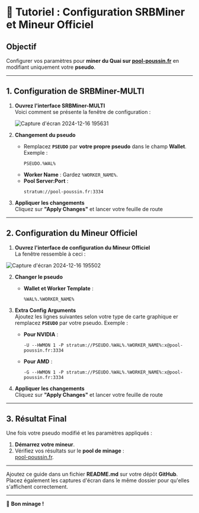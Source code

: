 # 📜 **Tutoriel : Configuration SRBMiner et Mineur Officiel**

## **Objectif**  
Configurer vos paramètres pour **miner du Quai sur [pool-poussin.fr](https://pool-poussin.fr/)** en modifiant uniquement votre **pseudo**.

---

## **1. Configuration de SRBMiner-MULTI**

1. **Ouvrez l'interface SRBMiner-MULTI**  
   Voici comment se présente la fenêtre de configuration :

   ![Capture d'écran 2024-12-16 195631](https://github.com/user-attachments/assets/dbff11c0-1de4-4833-b013-6033ce5f6045)


2. **Changement du pseudo**  
   - Remplacez **`PSEUDO`** par **votre propre pseudo** dans le champ **Wallet**.  
     Exemple :  
     ```plaintext
     PSEUDO.%WAL%
     ```
   - **Worker Name** : Gardez `%WORKER_NAME%`.  
   - **Pool Server:Port** :  
     ```plaintext
     stratum://pool-poussin.fr:3334
     ```

3. **Appliquer les changements**  
   Cliquez sur **"Apply Changes"** et lancer votre feuille de route

---

## **2. Configuration du Mineur Officiel**

1. **Ouvrez l'interface de configuration du Mineur Officiel**  
   La fenêtre ressemble à ceci :

  ![Capture d'écran 2024-12-16 195502](https://github.com/user-attachments/assets/bd1e2389-b301-4655-825f-397e13b1ae99)


2. **Changer le pseudo**  
   - **Wallet et Worker Template** :  
      
     ```plaintext
     %WAL%.%WORKER_NAME%
     ```  

3. **Extra Config Arguments**  
   Ajoutez les lignes suivantes selon votre type de carte graphique er remplacez **`PSEUDO`** par votre pseudo. Exemple :

   - **Pour NVIDIA** :  
     ```plaintext
     -U --HWMON 1 -P stratum://PSEUDO.%WAL%.%WORKER_NAME%:x@pool-poussin.fr:3334
     ```

   - **Pour AMD** :  
     ```plaintext
     -G --HWMON 1 -P stratum://PSEUDO.%WAL%.%WORKER_NAME%:x@pool-poussin.fr:3334
     ```

4. **Appliquer les changements**  
   Cliquez sur **"Apply Changes"** et lancer votre feuille de route

---

## **3. Résultat Final**

Une fois votre pseudo modifié et les paramètres appliqués :
1. **Démarrez votre mineur**.
2. Vérifiez vos résultats sur le **pool de minage** :  
   [pool-poussin.fr](https://pool-poussin.fr/).

---

Ajoutez ce guide dans un fichier **README.md** sur votre dépôt **GitHub**. Placez également les captures d'écran dans le même dossier pour qu'elles s'affichent correctement.

---

🚀 **Bon minage !**
